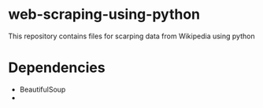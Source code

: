# web-scraping-using-python
This repository contains files for scarping data from Wikipedia using python

# Dependencies
- BeautifulSoup
-
